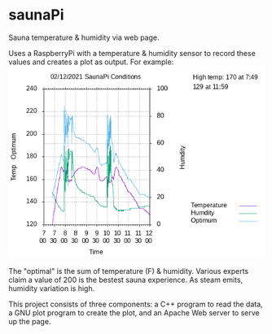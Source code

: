 # saunaPi
Sauna temperature &amp; humidity via web page.

Uses a RaspberryPi with a temperature & humidity sensor to record these values and creates a plot as output. For example:
![Sauna Plot](./2021-Feb-12.png)

The "optimal" is the sum of temperature (F) & humidity. Various experts claim a value of 200 is the bestest sauna experience. As steam emits, humidity variation is high.

This project consists of three components: a C++ program to read the data, a GNU plot program to create the plot, and an Apache Web server to serve up the page.
